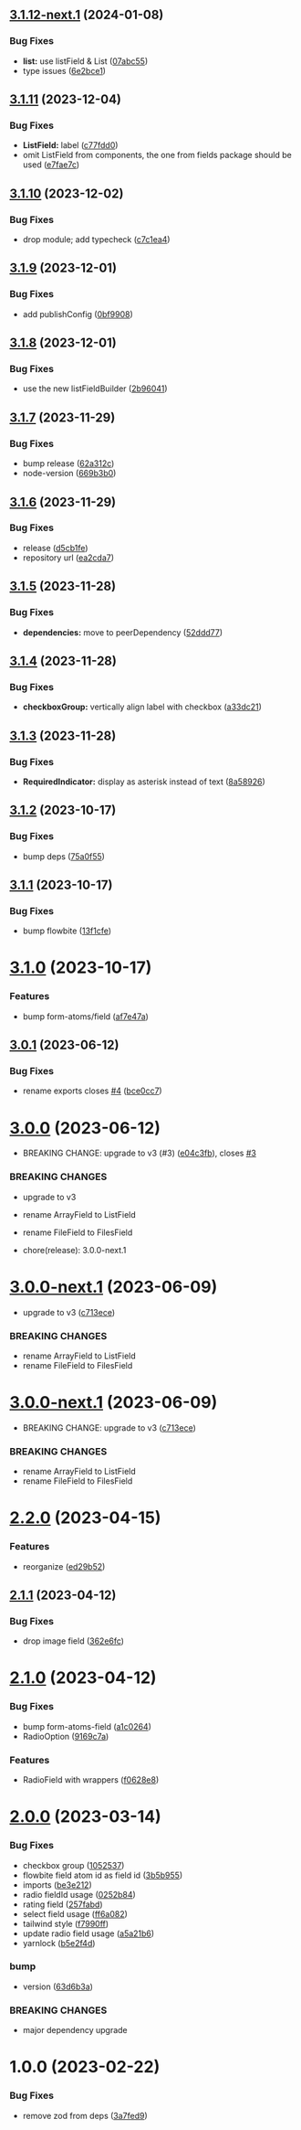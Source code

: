 ## [3.1.12-next.1](https://github.com/form-atoms/flowbite/compare/v3.1.11...v3.1.12-next.1) (2024-01-08)


### Bug Fixes

* **list:** use listField & List ([07abc55](https://github.com/form-atoms/flowbite/commit/07abc554f64905405097f41b0abb1aed5060fcf4))
* type issues ([6e2bce1](https://github.com/form-atoms/flowbite/commit/6e2bce12172c595e6c7c851cb8685336cc650c3b))

## [3.1.11](https://github.com/form-atoms/flowbite/compare/v3.1.10...v3.1.11) (2023-12-04)


### Bug Fixes

* **ListField:** label ([c77fdd0](https://github.com/form-atoms/flowbite/commit/c77fdd04c60d68eb2f481d6e808f1b5be9a1bb61))
* omit ListField from components, the one from fields package should be used ([e7fae7c](https://github.com/form-atoms/flowbite/commit/e7fae7c1dceab6a9df946a6dacc85477825219f3))

## [3.1.10](https://github.com/form-atoms/flowbite/compare/v3.1.9...v3.1.10) (2023-12-02)


### Bug Fixes

* drop module; add typecheck ([c7c1ea4](https://github.com/form-atoms/flowbite/commit/c7c1ea4b8de15df0e6a6a4c76e3475eea413d204))

## [3.1.9](https://github.com/form-atoms/flowbite/compare/v3.1.8...v3.1.9) (2023-12-01)


### Bug Fixes

* add publishConfig ([0bf9908](https://github.com/form-atoms/flowbite/commit/0bf9908a35527e375beef9b70c04d71ac27dcee4))

## [3.1.8](https://github.com/form-atoms/flowbite/compare/v3.1.7...v3.1.8) (2023-12-01)


### Bug Fixes

* use the new listFieldBuilder ([2b96041](https://github.com/form-atoms/flowbite/commit/2b9604173a3eff1655ee8a9f7253498db944f5c0))

## [3.1.7](https://github.com/form-atoms/flowbite/compare/v3.1.6...v3.1.7) (2023-11-29)


### Bug Fixes

* bump release ([62a312c](https://github.com/form-atoms/flowbite/commit/62a312cdf2986e122b3d2c41530b4af1ae8010cf))
* node-version ([669b3b0](https://github.com/form-atoms/flowbite/commit/669b3b053f42a1cc201d47be8583f1ae54a3e639))

## [3.1.6](https://github.com/form-atoms/flowbite/compare/v3.1.5...v3.1.6) (2023-11-29)


### Bug Fixes

* release ([d5cb1fe](https://github.com/form-atoms/flowbite/commit/d5cb1fe2be6923e4f7ba8b414a4b553637673efb))
* repository url ([ea2cda7](https://github.com/form-atoms/flowbite/commit/ea2cda7d02c3cd42a31d3ae97b6de6c509de6d2d))

## [3.1.5](https://github.com/MiroslavPetrik/form-atoms-flowbite/compare/v3.1.4...v3.1.5) (2023-11-28)


### Bug Fixes

* **dependencies:** move to peerDependency ([52ddd77](https://github.com/MiroslavPetrik/form-atoms-flowbite/commit/52ddd774eb71083499765ac97976697778077275))

## [3.1.4](https://github.com/MiroslavPetrik/form-atoms-flowbite/compare/v3.1.3...v3.1.4) (2023-11-28)


### Bug Fixes

* **checkboxGroup:** vertically align label with checkbox ([a33dc21](https://github.com/MiroslavPetrik/form-atoms-flowbite/commit/a33dc214f2e249d95430f847a8b17dfb07d054d6))

## [3.1.3](https://github.com/MiroslavPetrik/form-atoms-flowbite/compare/v3.1.2...v3.1.3) (2023-11-28)


### Bug Fixes

* **RequiredIndicator:** display as asterisk instead of text ([8a58926](https://github.com/MiroslavPetrik/form-atoms-flowbite/commit/8a589268c239c6f970e3793be561a74683386da3))

## [3.1.2](https://github.com/MiroslavPetrik/form-atoms-flowbite/compare/v3.1.1...v3.1.2) (2023-10-17)


### Bug Fixes

* bump deps ([75a0f55](https://github.com/MiroslavPetrik/form-atoms-flowbite/commit/75a0f5532a06f454d934cb0b64a7ba8058a76414))

## [3.1.1](https://github.com/MiroslavPetrik/form-atoms-flowbite/compare/v3.1.0...v3.1.1) (2023-10-17)


### Bug Fixes

* bump flowbite ([13f1cfe](https://github.com/MiroslavPetrik/form-atoms-flowbite/commit/13f1cfe21d8cf6632df0df9835e43fec9ab38dc7))

# [3.1.0](https://github.com/MiroslavPetrik/form-atoms-flowbite/compare/v3.0.1...v3.1.0) (2023-10-17)


### Features

* bump form-atoms/field ([af7e47a](https://github.com/MiroslavPetrik/form-atoms-flowbite/commit/af7e47a13780bfdb6d6e44559c0ea1c25e52113e))

## [3.0.1](https://github.com/MiroslavPetrik/form-atoms-flowbite/compare/v3.0.0...v3.0.1) (2023-06-12)


### Bug Fixes

* rename exports closes [#4](https://github.com/MiroslavPetrik/form-atoms-flowbite/issues/4) ([bce0cc7](https://github.com/MiroslavPetrik/form-atoms-flowbite/commit/bce0cc716074900f012a934652af636e533286df))

# [3.0.0](https://github.com/MiroslavPetrik/form-atoms-flowbite/compare/v2.2.0...v3.0.0) (2023-06-12)


* BREAKING CHANGE: upgrade to v3 (#3) ([e04c3fb](https://github.com/MiroslavPetrik/form-atoms-flowbite/commit/e04c3fb757c0a923202f60786d32ba34f86b34a7)), closes [#3](https://github.com/MiroslavPetrik/form-atoms-flowbite/issues/3)


### BREAKING CHANGES

* upgrade to v3
* rename ArrayField to ListField
* rename FileField to FilesField

* chore(release): 3.0.0-next.1

# [3.0.0-next.1](https://github.com/MiroslavPetrik/form-atoms-flowbite/compare/v2.2.0...v3.0.0-next.1) (2023-06-09)
* upgrade to v3 ([c713ece](https://github.com/MiroslavPetrik/form-atoms-flowbite/commit/c713ece1bed2ba6a601c689d1e85079c31a461e3))

### BREAKING CHANGES

* rename ArrayField to ListField
* rename FileField to FilesField

# [3.0.0-next.1](https://github.com/MiroslavPetrik/form-atoms-flowbite/compare/v2.2.0...v3.0.0-next.1) (2023-06-09)


* BREAKING CHANGE: upgrade to v3 ([c713ece](https://github.com/MiroslavPetrik/form-atoms-flowbite/commit/c713ece1bed2ba6a601c689d1e85079c31a461e3))


### BREAKING CHANGES

* rename ArrayField to ListField
* rename FileField to FilesField

# [2.2.0](https://github.com/MiroslavPetrik/form-atoms-flowbite/compare/v2.1.1...v2.2.0) (2023-04-15)


### Features

* reorganize ([ed29b52](https://github.com/MiroslavPetrik/form-atoms-flowbite/commit/ed29b52488c6eec02475f4ac371d01a20618796b))

## [2.1.1](https://github.com/MiroslavPetrik/form-atoms-flowbite/compare/v2.1.0...v2.1.1) (2023-04-12)


### Bug Fixes

* drop image field ([362e6fc](https://github.com/MiroslavPetrik/form-atoms-flowbite/commit/362e6fc4ce34879056df58af66201353b2967999))

# [2.1.0](https://github.com/MiroslavPetrik/form-atoms-flowbite/compare/v2.0.0...v2.1.0) (2023-04-12)


### Bug Fixes

* bump form-atoms-field ([a1c0264](https://github.com/MiroslavPetrik/form-atoms-flowbite/commit/a1c026418e5b63a76a1b4e779462637615df6be4))
* RadioOption ([9169c7a](https://github.com/MiroslavPetrik/form-atoms-flowbite/commit/9169c7aa4d5381e0c1e7c77c3ae12d5c957cd152))


### Features

* RadioField with wrappers ([f0628e8](https://github.com/MiroslavPetrik/form-atoms-flowbite/commit/f0628e8a44750880156e1b439ca94dbc7264fbce))

# [2.0.0](https://github.com/MiroslavPetrik/form-atoms-flowbite/compare/v1.0.0...v2.0.0) (2023-03-14)


### Bug Fixes

* checkbox group ([1052537](https://github.com/MiroslavPetrik/form-atoms-flowbite/commit/1052537c75b49d4cbaab8d0ade490e2e7abe01e9))
* flowbite field atom id as field id ([3b5b955](https://github.com/MiroslavPetrik/form-atoms-flowbite/commit/3b5b955bc2390696da82bdfaf64fa6e64a446348))
* imports ([be3e212](https://github.com/MiroslavPetrik/form-atoms-flowbite/commit/be3e212860bf80f9e96adc2209d3e2a2cbd53727))
* radio fieldId usage ([0252b84](https://github.com/MiroslavPetrik/form-atoms-flowbite/commit/0252b846f297cafc3d2f1bc17bf2b3c46b5fa52a))
* rating field ([257fabd](https://github.com/MiroslavPetrik/form-atoms-flowbite/commit/257fabd81e8d738a8ca7cfa899bbfd206c8f7b7b))
* select field usage ([ff6a082](https://github.com/MiroslavPetrik/form-atoms-flowbite/commit/ff6a08210614f37404410e73587532c950525d12))
* tailwind style ([f7990ff](https://github.com/MiroslavPetrik/form-atoms-flowbite/commit/f7990ff7cb454cf2c798014b95966cf68d6aec25))
* update radio field usage ([a5a21b6](https://github.com/MiroslavPetrik/form-atoms-flowbite/commit/a5a21b635c937e2c32ecb32b17e905097e657334))
* yarnlock ([b5e2f4d](https://github.com/MiroslavPetrik/form-atoms-flowbite/commit/b5e2f4dbd08d45b025d82501a7c8dba4e2aba433))


### bump

* version ([63d6b3a](https://github.com/MiroslavPetrik/form-atoms-flowbite/commit/63d6b3ab408ea413fe7f04bfb74b44117207c9f6))


### BREAKING CHANGES

* major dependency upgrade

# 1.0.0 (2023-02-22)


### Bug Fixes

* remove zod from deps ([3a7fed9](https://github.com/MiroslavPetrik/form-atoms-flowbite/commit/3a7fed974318f0ad55f241aa39fe8e562fbea844))
